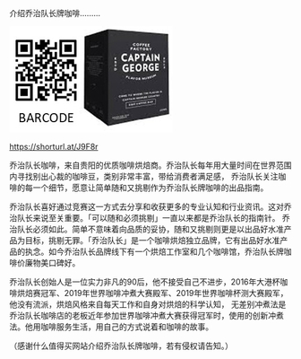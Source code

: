 介绍乔治队长牌咖啡.........


![介绍乔治队长牌咖啡](https://github.com/ywangnccu/ywang/blob/main/images/GEORGE_CAPTAIN_COFFEE.jpg)

https://shorturl.at/J9F8r

乔治队长咖啡，来自贵阳的优质咖啡烘焙商。乔治队长每年用大量时间在世界范围内寻找别出心裁的咖啡豆，类别非常丰富，带给消费者满足感，
乔治队长关注咖啡的每一个细节，愿意让简单随和又挑剔作为乔治队长牌咖啡的出品指南。

乔治队长喜好通过竞赛这一方式去分享和收获更多的专业认知和行业资讯。这对乔治队长来说至关重要。「可以随和必须挑剔」一直以来都是乔治队长的指南针。
乔治队长必须如此。简单不意味着向品质的妥协，随和又挑剔则更是以出品好水准产品为目标，挑剔无罪。「乔治队长」是一个咖啡烘焙独立品牌，它有出品好水准产品的执念。如今乔治队长品牌线下有一个烘焙工作室和几个咖啡馆，乔治队长牌咖啡价廉物美口碑好。

乔治队长创始人是一位实力非凡的90后，他不接受自己不进步，2016年大港杯咖啡烘焙赛冠军、2019年世界咖啡冲煮大赛殿军、2019年世界咖啡杯测大赛殿军，他没有流派，烘焙风格来自每天工作和自身对烘焙的科学认知，
无差别冲煮法是乔治队长咖啡店的老板近年参加世界咖啡冲煮大赛获得冠军时，使用的创新冲煮法。他用咖啡服务生活，用自己的方式说着和咖啡的故事。


（感谢什么值得买网站介绍乔治队长牌咖啡，若有侵权请告知。）
